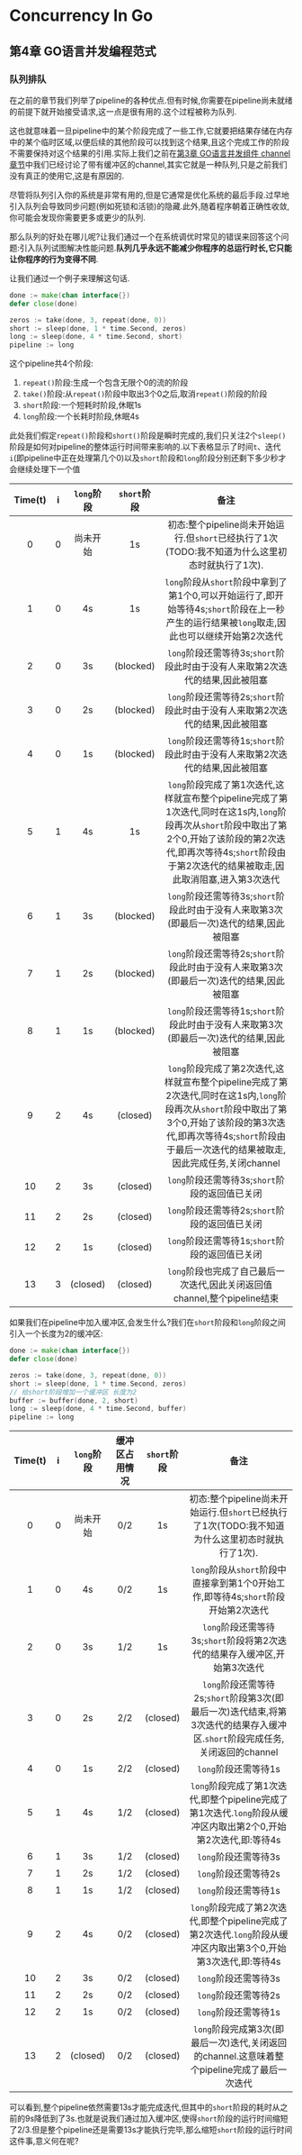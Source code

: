 # Concurrency In Go

## 第4章 GO语言并发编程范式

### 队列排队

在之前的章节我们列举了pipeline的各种优点.但有时候,你需要在pipeline尚未就绪的前提下就开始接受请求,这一点是很有用的.这个过程被称为队列.

这也就意味着一旦pipeline中的某个阶段完成了一些工作,它就要把结果存储在内存中的某个临时区域,以便后续的其他阶段可以找到这个结果,且这个完成工作的阶段不需要保持对这个结果的引用.实际上我们之前在[第3章 GO语言并发组件 channel章节](https://github.com/rayallen20/ConcurrencyInGo/blob/master/note/%E7%AC%AC3%E7%AB%A0%20GO%E8%AF%AD%E8%A8%80%E5%B9%B6%E5%8F%91%E7%BB%84%E4%BB%B6/3.%20channel.md#%E7%BC%93%E5%86%B2%E7%AE%A1%E9%81%93)中我们已经讨论了带有缓冲区的channel,其实它就是一种队列,只是之前我们没有真正的使用它,这是有原因的.

尽管将队列引入你的系统是非常有用的,但是它通常是优化系统的最后手段.过早地引入队列会导致同步问题(例如死锁和活锁)的隐藏.此外,随着程序朝着正确性收敛,你可能会发现你需要更多或更少的队列.

那么队列的好处在哪儿呢?让我们通过一个在系统调优时常见的错误来回答这个问题:引入队列试图解决性能问题.**队列几乎永远不能减少你程序的总运行时长,它只能让你程序的行为变得不同**.

让我们通过一个例子来理解这句话.

```go
done := make(chan interface{})
defer close(done)

zeros := take(done, 3, repeat(done, 0))
short := sleep(done, 1 * time.Second, zeros)
long := sleep(done, 4 * time.Second, short)
pipeline := long
```

这个pipeline共4个阶段:

1. `repeat()`阶段:生成一个包含无限个0的流的阶段
2. `take()`阶段:从`repeat()`阶段中取出3个0之后,取消`repeat()`阶段的阶段
3. `short`阶段:一个短耗时阶段,休眠1s
4. `long`阶段:一个长耗时阶段,休眠4s

此处我们假定`repeat()`阶段和`short()`阶段是瞬时完成的,我们只关注2个`sleep()`阶段是如何对pipeline的整体运行时间带来影响的.以下表格显示了时间`t`、迭代`i`(即pipeline中正在处理第几个0)以及`short`阶段和`long`阶段分别还剩下多少秒才会继续处理下一个值

|Time(t)|i|`long`阶段|`short`阶段|备注|
|:-:|:-:|:-:|:-:|:-:|
|0|0|尚未开始|1s|初态:整个pipeline尚未开始运行.但`short`已经执行了1次(TODO:我不知道为什么这里初态时就执行了1次).|
|1|0|4s|1s|`long`阶段从`short`阶段中拿到了第1个0,可以开始运行了,即开始等待4s;`short`阶段在上一秒产生的运行结果被`long`取走,因此也可以继续开始第2次迭代|
|2|0|3s|(blocked)|`long`阶段还需等待3s;`short`阶段此时由于没有人来取第2次迭代的结果,因此被阻塞|
|3|0|2s|(blocked)|`long`阶段还需等待2s;`short`阶段此时由于没有人来取第2次迭代的结果,因此被阻塞|
|4|0|1s|(blocked)|`long`阶段还需等待1s;`short`阶段此时由于没有人来取第2次迭代的结果,因此被阻塞|
|5|1|4s|1s|`long`阶段完成了第1次迭代,这样就宣布整个pipeline完成了第1次迭代,同时在这1s内,`long`阶段再次从`short`阶段中取出了第2个0,开始了该阶段的第2次迭代,即再次等待4s;`short`阶段由于第2次迭代的结果被取走,因此取消阻塞,进入第3次迭代|
|6|1|3s|(blocked)|`long`阶段还需等待3s;`short`阶段此时由于没有人来取第3次(即最后一次)迭代的结果,因此被阻塞|
|7|1|2s|(blocked)|`long`阶段还需等待2s;`short`阶段此时由于没有人来取第3次(即最后一次)迭代的结果,因此被阻塞|
|8|1|1s|(blocked)|`long`阶段还需等待1s;`short`阶段此时由于没有人来取第3次(即最后一次)迭代的结果,因此被阻塞|
|9|2|4s|(closed)|`long`阶段完成了第2次迭代,这样就宣布整个pipeline完成了第2次迭代,同时在这1s内,`long`阶段再次从`short`阶段中取出了第3个0,开始了该阶段的第3次迭代,即再次等待4s;`short`阶段由于最后一次迭代的结果被取走,因此完成任务,关闭channel|
|10|2|3s|(closed)|`long`阶段还需等待3s;`short`阶段的返回值已关闭|
|11|2|2s|(closed)|`long`阶段还需等待2s;`short`阶段的返回值已关闭|
|12|2|1s|(closed)|`long`阶段还需等待1s;`short`阶段的返回值已关闭|
|13|3|(closed)|(closed)|`long`阶段也完成了自己最后一次迭代,因此关闭返回值channel,整个pipeline结束|


如果我们在pipeline中加入缓冲区,会发生什么?我们在`short`阶段和`long`阶段之间引入一个长度为2的缓冲区:

```go
done := make(chan interface{})
defer close(done)

zeros := take(done, 3, repeat(done, 0))
short := sleep(done, 1 * time.Second, zeros)
// 给short阶段增加一个缓冲区 长度为2
buffer := buffer(done, 2, short)
long := sleep(done, 4 * time.Second, buffer)
pipeline := long
```

|Time(t)|i|`long`阶段|缓冲区占用情况|`short`阶段|备注|
|:-:|:-:|:-:|:-:|:-:|:-:|
|0|0|尚未开始|0/2|1s|初态:整个pipeline尚未开始运行.但`short`已经执行了1次(TODO:我不知道为什么这里初态时就执行了1次).|
|1|0|4s|0/2|1s|`long`阶段从`short`阶段中直接拿到第1个0开始工作,即等待4s;`short`阶段开始第2次迭代|
|2|0|3s|1/2|1s|`long`阶段还需等待3s;`short`阶段将第2次迭代的结果存入缓冲区,开始第3次迭代|
|3|0|2s|2/2|(closed)|`long`阶段还需等待2s;`short`阶段第3次(即最后一次)迭代结束,将第3次迭代的结果存入缓冲区.`short`阶段完成任务,关闭返回的channel|
|4|0|1s|2/2|(closed)|`long`阶段还需等待1s|
|5|1|4s|1/2|(closed)|`long`阶段完成了第1次迭代,即整个pipeline完成了第1次迭代.`long`阶段从缓冲区内取出第2个0,开始第2次迭代,即:等待4s|
|6|1|3s|1/2|(closed)|`long`阶段还需等待3s|
|7|1|2s|1/2|(closed)|`long`阶段还需等待2s|
|8|1|1s|1/2|(closed)|`long`阶段还需等待1s|
|9|2|4s|0/2|(closed)|`long`阶段完成了第2次迭代,即整个pipeline完成了第2次迭代.`long`阶段从缓冲区内取出第3个0,开始第3次迭代,即:等待4s|
|10|2|3s|0/2|(closed)|`long`阶段还需等待3s|
|11|2|2s|0/2|(closed)|`long`阶段还需等待2s|
|12|2|1s|0/2|(closed)|`long`阶段还需等待1s|
|13|2|(closed)|0/2|(closed)|`long`阶段完成第3次(即最后一次)迭代,关闭返回的channel.这意味着整个pipeline完成了最后一次迭代|

可以看到,整个pipeline依然需要13s才能完成迭代,但其中的`short`阶段的耗时从之前的9s降低到了3s.也就是说我们通过加入缓冲区,使得`short`阶段的运行时间缩短了2/3.但是整个pipeline还是需要13s才能执行完毕,那么缩短`short`阶段的运行时间这件事,意义何在呢?











































